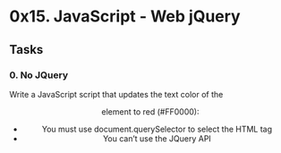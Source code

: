 # 0x15. JavaScript - Web jQuery
## Tasks
### 0. No JQuery
Write a JavaScript script that updates the text color of the <header> element to red (#FF0000):

- You must use document.querySelector to select the HTML tag
- You can’t use the JQuery API 
